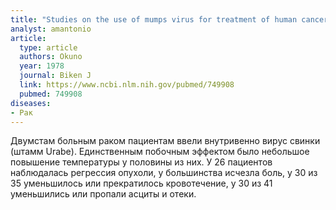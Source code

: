 ```yaml
---
title: "Studies on the use of mumps virus for treatment of human cancer"
analyst: amantonio
article:
  type: article
  authors: Okuno
  year: 1978
  journal: Biken J
  link: https://www.ncbi.nlm.nih.gov/pubmed/749908
  pubmed: 749908
diseases:
- Рак
---
```


Двумстам больным раком пациентам ввели внутривенно вирус свинки (штамм Urabe). Единственным побочным эффектом было небольшое повышение температуры у половины из них.
У 26 пациентов наблюдалась регрессия опухоли, у большинства исчезла боль, у 30 из 35 уменьшилось или прекратилось кровотечение, у 30 из 41 уменьшились или пропали асциты и отеки.
